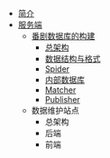 - [简介](README.md)
- [服务端](./server.md)
  - [番剧数据库的构建](./server/anime-database.md)
    - [总架构](./server/anime-database/arch.md)
    - [数据结构与格式](./server/anime-database/data-structure.md)
    - [Spider](./server/anime-database/spider.md)
    - [内部数据库](./server/anime-database/nichijou-db.md)
    - [Matcher](./server/anime-database/matcher.md)
    - [Publisher](./server/anime-database/publisher.md)
  - 数据维护站点
    - 总架构
    - 后端
    - 前端
